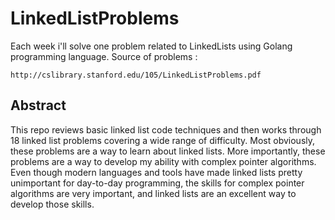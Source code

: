 # LinkedListProblems

Each week i'll solve one problem related to LinkedLists using Golang programming language.
Source of problems :
	
	http://cslibrary.stanford.edu/105/LinkedListProblems.pdf

## Abstract

This repo reviews basic linked list code techniques and then works through 18
linked list problems covering a wide range of difficulty. Most obviously, these problems
are a way to learn about linked lists. More importantly, these problems are a way to
develop my ability with complex pointer algorithms. Even though modern languages
and tools have made linked lists pretty unimportant for day-to-day programming, the
skills for complex pointer algorithms are very important, and linked lists are an excellent
way to develop those skills.



